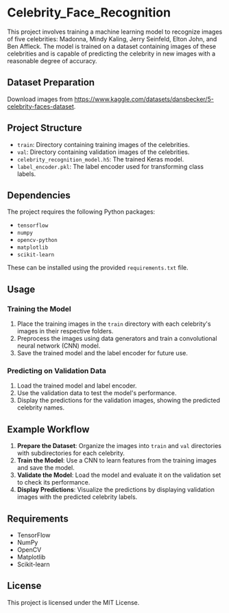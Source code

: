 # Celebrity_Face_Recognition

This project involves training a machine learning model to recognize images of five celebrities: Madonna, Mindy Kaling, Jerry Seinfeld, Elton John, and Ben Affleck. The model is trained on a dataset containing images of these celebrities and is capable of predicting the celebrity in new images with a reasonable degree of accuracy.

## Dataset Preparation
Download images from https://www.kaggle.com/datasets/dansbecker/5-celebrity-faces-dataset.
## Project Structure

- `train`: Directory containing training images of the celebrities.
- `val`: Directory containing validation images of the celebrities.
- `celebrity_recognition_model.h5`: The trained Keras model.
- `label_encoder.pkl`: The label encoder used for transforming class labels.

## Dependencies

The project requires the following Python packages:

- `tensorflow`
- `numpy`
- `opencv-python`
- `matplotlib`
- `scikit-learn`

These can be installed using the provided `requirements.txt` file.

## Usage

### Training the Model

1. Place the training images in the `train` directory with each celebrity's images in their respective folders.
2. Preprocess the images using data generators and train a convolutional neural network (CNN) model.
3. Save the trained model and the label encoder for future use.

### Predicting on Validation Data

1. Load the trained model and label encoder.
2. Use the validation data to test the model's performance.
3. Display the predictions for the validation images, showing the predicted celebrity names.

## Example Workflow

1. **Prepare the Dataset**: Organize the images into `train` and `val` directories with subdirectories for each celebrity.
2. **Train the Model**: Use a CNN to learn features from the training images and save the model.
3. **Validate the Model**: Load the model and evaluate it on the validation set to check its performance.
4. **Display Predictions**: Visualize the predictions by displaying validation images with the predicted celebrity labels.

## Requirements

- TensorFlow
- NumPy
- OpenCV
- Matplotlib
- Scikit-learn

## License

This project is licensed under the MIT License.
